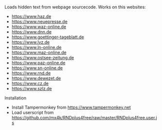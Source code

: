 Loads hidden text from webpage sourcecode.
Works on this websites:

- https://www.haz.de
- https://www.neuepresse.de
- https://www.waz-online.de
- https://www.dnn.de
- https://www.goettinger-tageblatt.de
- https://www.lvz.de
- https://www.ln-online.de
- https://www.maz-online.de
- https://www.ostsee-zeitung.de
- https://www.paz-online.de
- https://www.sn-online.de
- https://www.rnd.de
- https://www.dewezet.de
- https://www.cz.de
- https://www.szlz.de

Installation

- Install Tampermonkey from https://www.tampermonkey.net
- Load userscript from https://github.com/mx4k/RNDplus4free/raw/master/RNDplus4free.user.js
